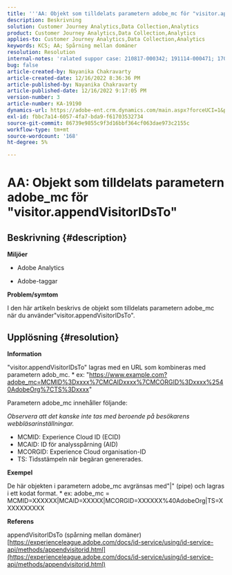 ```yaml
---
title: '''AA: Objekt som tilldelats parametern adobe_mc för "visitor.appendVisitorIDsTo"'
description: Beskrivning
solution: Customer Journey Analytics,Data Collection,Analytics
product: Customer Journey Analytics,Data Collection,Analytics
applies-to: Customer Journey Analytics,Data Collection,Analytics
keywords: KCS; AA; Spårning mellan domäner
resolution: Resolution
internal-notes: 'ralated suppor case: 210817-000342; 191114-000471; 170123-000011; 220408-000014'
bug: false
article-created-by: Nayanika Chakravarty
article-created-date: 12/16/2022 8:36:36 PM
article-published-by: Nayanika Chakravarty
article-published-date: 12/16/2022 9:17:05 PM
version-number: 3
article-number: KA-19190
dynamics-url: https://adobe-ent.crm.dynamics.com/main.aspx?forceUCI=1&pagetype=entityrecord&etn=knowledgearticle&id=4ad5fe51-817d-ed11-81ac-6045bd006079
exl-id: fbbc7a14-6057-4fa7-bda9-f61703532734
source-git-commit: 86739e9855c9f3d16bbf364cf063dae973c2155c
workflow-type: tm+mt
source-wordcount: '168'
ht-degree: 5%

---
```


# AA: Objekt som tilldelats parametern adobe_mc för &quot;visitor.appendVisitorIDsTo&quot;

## Beskrivning {#description}


<b>Miljöer</b>

- Adobe Analytics

- Adobe-taggar

<b>Problem/symtom</b>

I den här artikeln beskrivs de objekt som tilldelats parametern adobe_mc när du använder&quot;visitor.appendVisitorIDsTo&quot;.


## Upplösning {#resolution}


<b>Information</b>

&quot;visitor.appendVisitorIDsTo&quot; lagras med en URL som kombineras med parametern adob_mc.
\* ex: &quot;https://www.example.com?adobe_mc=MCMID%3Dxxxx%7CMCAIDxxxx%7CMCORGID%3Dxxxx%2540AdobeOrg%7CTS%3Dxxxx&quot;

Parametern adobe_mc innehåller följande:

*Observera att det kanske inte tas med beroende på besökarens webbläsarinställningar.*

- MCMID: Experience Cloud ID (ECID)
- MCAID: ID för analysspårning (AID)
- MCORGID: Experience Cloud organisation-ID
- TS: Tidsstämpeln när begäran genererades.


<b>Exempel</b>

De här objekten i parametern adobe_mc avgränsas med&quot;|&quot; (pipe) och lagras i ett kodat format.
\* ex: adobe_mc = MCMID=XXXXXX|MCAID=XXXXX|MCORGID=XXXXXX%40AdobeOrg|TS=XXXXXXXXXX

<b>Referens </b>

appendVisitorIDsTo (spårning mellan domäner)
[https://experienceleague.adobe.com/docs/id-service/using/id-service-api/methods/appendvisitorid.html](https://experienceleague.adobe.com/docs/id-service/using/id-service-api/methods/appendvisitorid.html)
